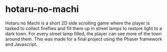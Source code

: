 # hotaru-no-machi
Hotaru no Machi is a short 2D side scrolling game where the player is tasked to collect fireflies and fill them up in street lamps to restore light to a dark town. For every street lamp filled, the player can see more of the town around them.
This was made for a final project using the Phaser framework and Javascript.
